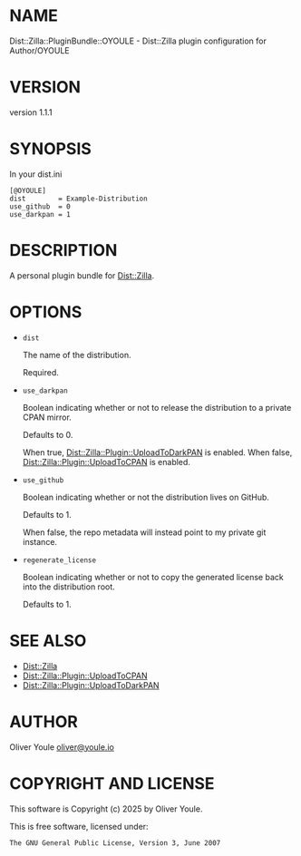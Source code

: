 # NAME

Dist::Zilla::PluginBundle::OYOULE - Dist::Zilla plugin configuration for Author/OYOULE

# VERSION

version 1.1.1

# SYNOPSIS

In your dist.ini

    [@OYOULE]
    dist        = Example-Distribution
    use_github  = 0
    use_darkpan = 1

# DESCRIPTION

A personal plugin bundle for [Dist::Zilla](https://metacpan.org/pod/Dist%3A%3AZilla).

# OPTIONS

- `dist`

    The name of the distribution.

    Required.

- `use_darkpan`

    Boolean indicating whether or not to release the distribution
    to a private CPAN mirror.

    Defaults to 0.

    When true, [Dist::Zilla::Plugin::UploadToDarkPAN](https://metacpan.org/pod/Dist%3A%3AZilla%3A%3APlugin%3A%3AUploadToDarkPAN) is enabled.
    When false, [Dist::Zilla::Plugin::UploadToCPAN](https://metacpan.org/pod/Dist%3A%3AZilla%3A%3APlugin%3A%3AUploadToCPAN) is enabled.

- `use_github`

    Boolean indicating whether or not the distribution lives
    on GitHub.

    Defaults to 1.

    When false, the repo metadata will instead point to my
    private git instance.

- `regenerate_license`

    Boolean indicating whether or not to copy the generated
    license back into the distribution root.

    Defaults to 1.

# SEE ALSO

- [Dist::Zilla](https://metacpan.org/pod/Dist%3A%3AZilla)
- [Dist::Zilla::Plugin::UploadToCPAN](https://metacpan.org/pod/Dist%3A%3AZilla%3A%3APlugin%3A%3AUploadToCPAN)
- [Dist::Zilla::Plugin::UploadToDarkPAN](https://metacpan.org/pod/Dist%3A%3AZilla%3A%3APlugin%3A%3AUploadToDarkPAN)

# AUTHOR

Oliver Youle <oliver@youle.io>

# COPYRIGHT AND LICENSE

This software is Copyright (c) 2025 by Oliver Youle.

This is free software, licensed under:

    The GNU General Public License, Version 3, June 2007
